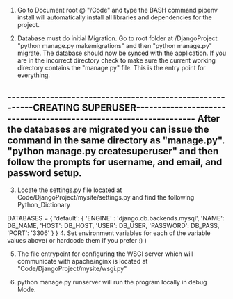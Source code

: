 1. Go to Document root @ "/Code" and type the BASH command pipenv install will automatically install all libraries and dependencies for the project.

2. Database must do initial Migration. Go to root folder at /DjangoProject "python manage.py makemigrations" and then "python manage.py" migrate. The database should now be synced with the application. If you are in the incorrect directory check to make sure the current working directory contains the "manage.py" file. This is the entry point for everything.

---------------------------------------------------------CREATING SUPERUSER-----------------------------------------------------------------
After the databases are migrated you can issue the command in the same directory as "manage.py". "python manage.py createsuperuser" and then follow the prompts for username, and email, and password setup.
--------------------------------------------------------------------------------------------------------------------------------------------

3. Locate the settings.py file located at Code/DjangoProject/mysite/settings.py and find the following Python_Dictionary 

DATABASES = {
    'default': {
        'ENGINE' : 'django.db.backends.mysql',
        'NAME': DB_NAME,
        'HOST': DB_HOST,
        'USER': DB_USER,
        'PASSWORD': DB_PASS,
        'PORT': '3306'
    }
}
4. Set environment variables for each of the variable values above( or hardcode them if you prefer :)  )

5. The file entrypoint for configuring the WSGI server which will communicate with apache/nginx is located at "Code/DjangoProject/mysite/wsgi.py"

6. python manage.py runserver will run the program locally in debug Mode.


